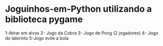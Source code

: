 # Joguinhos-em-Python utilizando a biblioteca pygame



1-Atirar em alvos
2- Jogo da Cobra
3- Jogo de Pong (2 jogadores)
4- Jogo do labirinto
5-Jogo evite a bola
